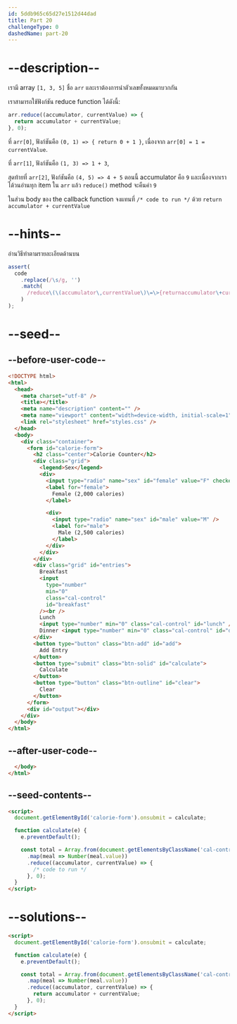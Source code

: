 ```yaml
---
id: 5ddb965c65d27e1512d44dad
title: Part 20
challengeType: 0
dashedName: part-20
---
```


# --description--

เรามี array `[1, 3, 5]` ชื่อ `arr` และเราต้องการนำตัวเลขทั้งหมดมาบวกกัน

เราสามารถใช้ฟังก์ชัน reduce function ได้ดังนี้:

```js
arr.reduce((accumulator, currentValue) => {
  return accumulator + currentValue;
}, 0);
```

ที่ `arr[0]`, ฟังก์ชันคือ `(0, 1) => { return 0 + 1 }`, เนื่องจาก `arr[0] = 1 = currentValue`.

ที่ `arr[1]`, ฟังก์ชันคือ `(1, 3) => 1 + 3`,

สุดท้ายที่ `arr[2]`, ฟังก์ชันคือ `(4, 5) => 4 + 5` ตอนนี้ accumulator คือ `9` และเนื่องจากเราได้วนอ่านทุก item ใน `arr` แล้ว `reduce()` method จะคืนค่า `9`

ในส่วน body ของ the callback function จงแทนที่ `/* code to run */` ด้วย `return accumulator + currentValue`

# --hints--

อ่านวิธีทำตามรายละเอียดด้านบน

```js
assert(
  code
    .replace(/\s/g, '')
    .match(
      /reduce\(\(accumulator\,currentValue\)\=\>{returnaccumulator\+currentValue\;?},0\)/
    )
);
```

# --seed--

## --before-user-code--

```html
<!DOCTYPE html>
<html>
  <head>
    <meta charset="utf-8" />
    <title></title>
    <meta name="description" content="" />
    <meta name="viewport" content="width=device-width, initial-scale=1" />
    <link rel="stylesheet" href="styles.css" />
  </head>
  <body>
    <div class="container">
      <form id="calorie-form">
        <h2 class="center">Calorie Counter</h2>
        <div class="grid">
          <legend>Sex</legend>
          <div>
            <input type="radio" name="sex" id="female" value="F" checked />
            <label for="female">
              Female (2,000 calories)
            </label>

            <div>
              <input type="radio" name="sex" id="male" value="M" />
              <label for="male">
                Male (2,500 calories)
              </label>
            </div>
          </div>
        </div>
        <div class="grid" id="entries">
          Breakfast
          <input
            type="number"
            min="0"
            class="cal-control"
            id="breakfast"
          /><br />
          Lunch
          <input type="number" min="0" class="cal-control" id="lunch" /><br />
          Dinner <input type="number" min="0" class="cal-control" id="dinner" />
        </div>
        <button type="button" class="btn-add" id="add">
          Add Entry
        </button>
        <button type="submit" class="btn-solid" id="calculate">
          Calculate
        </button>
        <button type="button" class="btn-outline" id="clear">
          Clear
        </button>
      </form>
      <div id="output"></div>
    </div>
  </body>
</html>
```

## --after-user-code--

```html
  </body>
</html>
```

## --seed-contents--

```html
<script>
  document.getElementById('calorie-form').onsubmit = calculate;

  function calculate(e) {
    e.preventDefault();

    const total = Array.from(document.getElementsByClassName('cal-control'))
      .map(meal => Number(meal.value))
      .reduce((accumulator, currentValue) => {
        /* code to run */
      }, 0);
  }
</script>
```

# --solutions--

```html
<script>
  document.getElementById('calorie-form').onsubmit = calculate;

  function calculate(e) {
    e.preventDefault();

    const total = Array.from(document.getElementsByClassName('cal-control'))
      .map(meal => Number(meal.value))
      .reduce((accumulator, currentValue) => {
        return accumulator + currentValue;
      }, 0);
  }
</script>
```
